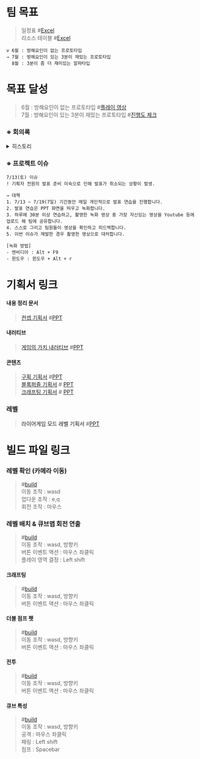 # 팀 목표
>일정표 #<a href="https://docs.google.com/spreadsheets/d/19ddOy-hGZPW09LCSMfKd36jwMjSrMh14/edit?usp=drive_link&ouid=103363998133289087028&rtpof=true&sd=true">Excel</a>   
>리소스 테이블 #<a href="https://docs.google.com/spreadsheets/d/1aPC0sq3G-th4tddcuolTIw9G-XterXSN/edit?usp=sharing&ouid=103363998133289087028&rtpof=true&sd=true">Excel</a>   
```
ν 6월 : 방해요인이 없는 프로토타입
→ 7월 : 방해요인이 있는 3분이 재밌는 프로토타입
  8월 : 3분이 좀 더 재미있는 알파타입
```

# 목표 달성
>6월 : 방해요인이 없는 프로토타입 #<a href="https://youtu.be/L-DdV-VDRyM">플레이 영상</a>   
>7월 : 방해요인이 있는 3분이 재밌는 프로토타입 #<a href="https://youtu.be/HGYjXGCR69g">진행도 체크</a>   

### ※ 회의록
<details>
  <summary>히스토리</summary>

  |제목|내용|설명|
|------|---|---|
|240715|<a href="https://clovanote.naver.com/s/USh8aDtjFEVaJi9EBgobjYS?t=1177">링크</a>|새로운 인원 투입, 게임의 재미 발표, 일정표 작성|
|240708|<a href="https://clovanote.naver.com/w/GLp5zFWRaZD6q5FCzj5w/note-detail/f5f2bee2-b126-4d8c-ba9f-889f84dac052n">링크</a>|퍼즐의 유형과 고민의 유형, 조작의 재미 유지|
|240704|<a href="https://clovanote.naver.com/w/GLp5zFWRaZD6q5FCzj5w/note-detail/dbae2cd0-0eea-4306-9e2b-544635a112e7n">링크</a>|레벨 제작 건의|
|240630|<a href="https://clovanote.naver.com/w/GLp5zFWRaZD6q5FCzj5w/note-detail/dbae2cd0-0eea-4306-9e2b-544635a112e7n">링크</a>|월간 방향성 회의|
|240624|<a href="https://clovanote.naver.com/w/GLp5zFWRaZD6q5FCzj5w/note-detail/2440c436-a6a9-40f3-9c9c-6b3e1386699bn">링크</a>|협업 환경 구성|
|240617|<a href="https://clovanote.naver.com/s/XygYU6JxKTYFpDEuma5JYeS">링크</a>|첫 회의. 큐브맵 메커니즘 제안.|


</details>

### ※ 프로젝트 이슈
```
7/13(토) 이슈
! 기획자 전원의 발표 준비 미숙으로 인해 발표가 취소되는 상황이 발생.

→ 대책
1. 7/13 ~ 7/19(7일) 기간동안 매일 개인적으로 발표 연습을 진행합니다.
2. 발표 연습은 PPT 화면을 띄우고 녹화합니다.
3. 하루에 30분 이상 연습하고, 촬영한 녹화 영상 중 가장 자신있는 영상을 Youtube 등에 업로드 해 팀에 공유합니다.
4. 스스로 그리고 팀원들이 영상을 확인하고 피드백합니다.
5. 이번 이슈가 재발한 경우 촬영한 영상으로 대처합니다.

[녹화 방법]
- 엔비디아 : Alt + F9
- 윈도우 : 윈도우 + Alt + r
```
# 기획서 링크

#### 내용 정리 문서
><a href="https://youtu.be/x5VN_79cT2o">컨셉 기획서</a>   #<a href="https://docs.google.com/presentation/d/18YLGbGPhiVtZJOxFJA6JN1Xp3DbaprYy">PPT</a>   

#### 내러티브
><a href="https://youtu.be/FN4TJvomxKw">게임의 가치 내러티브</a>   #<a href="https://docs.google.com/presentation/d/1CYdaOysDGfpSvCSI1lMWzl4KTKEG-K44/edit?usp=drive_link&ouid=103363998133289087028&rtpof=true&sd=true">PPT</a>

#### 콘텐츠
><a href="https://youtu.be/akHYBZMRwM0">구획 기획서</a>   #<a href="https://docs.google.com/presentation/d/1nfAR3PX-h2FJDeH4njCSLbltR7_sBVey/edit?usp=sharing&ouid=103363998133289087028&rtpof=true&sd=true">PPT</a>   
><a href="https://www.youtube.com/watch?v=W4UsW0bN_BQ">블록퍼즐 기획서</a>   # <a href="https://1drv.ms/p/c/875d85bddfcdb560/EellX9WRkWpHi124jf4If_cBmZWwYAZP3IISC3soB-i73Q ">PPT</a>   
><a href="https://drive.google.com/file/d/1l6LP5LUDx_e_HMO5gKJ52nG1ULId7ynI/view?usp=drive_link">크래프팅 기획서</a>   # <a href="https://docs.google.com/presentation/d/19LhS84Il7u0AOZi9ekSM8Vv-s6f6ZF0d/edit#slide=id.p69">PPT</a>   

### 레벨
><a>라이어게임 모드 레벨 기획서</a>   #<a href="https://docs.google.com/presentation/d/111KrGqQYLcF8r0YrXrpP6VpJC7vcwSam/edit?usp=drive_link&ouid=103363998133289087028&rtpof=true&sd=true">PPT</a>   


# 빌드 파일 링크

### 레벨 확인 (카메라 이동)
>#<a href="https://drive.google.com/file/d/1tsTAlGS60nx4s4pEiH86oCffGzJ0wPrL/view?usp=drive_link">build</a>   
이동 조작 : wasd   
업다운 조작 : e,q   
회전 조작 : 마우스   


### 레벨 배치 & 큐브맵 회전 연출
>#<a href="https://drive.google.com/file/d/1lNL1erf1I2s2jIMyIjV_Fs8eyf4j4S0C/view?usp=drive_link">build</a>   
이동 조작 : wasd, 방향키   
버튼 이벤트 액션 : 마우스 좌클릭   
플레이 영역 결정 : Left shift


#### 크래프팅
>#<a href="https://drive.google.com/file/d/1Z0lYeIFlIBj55tB6P76l7KQHzohShYWl/view?usp=drive_link">build</a>   
이동 조작 : wasd, 방향키   
버튼 이벤트 액션 : 마우스 좌클릭   

#### 더블 점프 펫
>#<a href="https://drive.google.com/file/d/1PlcLq0hKbdb1EzfmntonaNO3yQESJEeH/view?usp=drive_link">build</a>   
이동 조작 : wasd, 방향키   
버튼 이벤트 액션 : 마우스 좌클릭   

#### 전투
>#<a href="https://drive.google.com/file/d/1IizCPwd5lgrprw05d08igH5widwSBZ_B/view?usp=drive_link">build</a>   
이동 조작 : wasd, 방향키   
버튼 이벤트 액션 : 마우스 좌클릭   

#### 큐브 특성
>#<a href="https://drive.google.com/file/d/1PFVbyEVSnUtqjqbctOvyuKhADu1GULuD/view?usp=drive_link">build</a>   
이동 조작 : wasd, 방향키   
공격 : 마우스 좌클릭   
패링 : Left shift   
점프 : Spacebar

